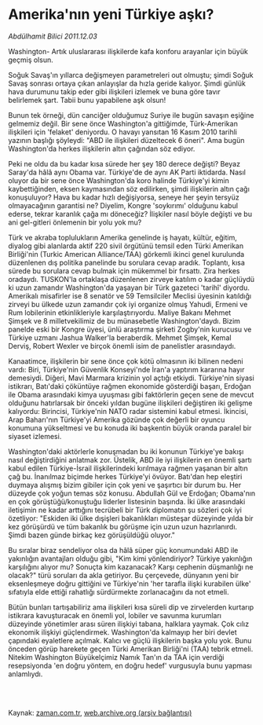 # Amerika'nın yeni Türkiye aşkı?

*Abdülhamit Bilici 2011.12.03*

<td class="columnist-detail">
<p>Washington- Artık uluslararası ilişkilerde kafa konforu arayanlar için büyük geçmiş olsun.</p>
<p>
<div id="haberMetinDiv">
<p>Soğuk Savaş'ın yıllarca değişmeyen parametreleri out olmuştu; şimdi Soğuk Savaş sonrası ortaya çıkan anlayışlar da hızla geride kalıyor. Şimdi günlük hava durumunu takip eder gibi ilişkileri izlemek ve buna göre tavır belirlemek şart. Tabii bunu yapabilene aşk olsun!
<p>Bunun tek örneği, dün canciğer olduğumuz Suriye ile bugün savaşın eşiğine gelmemiz değil. Bir sene önce Washington'a gittiğimde, Türk-Amerikan ilişkileri için 'felaket' deniyordu. O havayı yansıtan 16 Kasım 2010 tarihli yazının başlığı şöyleydi: "ABD ile ilişkileri düzeltecek 6 öneri". Ama bugün Washington'da herkes ilişkilerin altın çağından söz ediyor.
<p>Peki ne oldu da bu kadar kısa sürede her şey 180 derece değişti? Beyaz Saray'da hâlâ aynı Obama var. Türkiye'de de aynı AK Parti iktidarda. Nasıl oluyor da bir sene önce Washington'da koro halinde Türkiye'yi kimin kaybettiğinden, eksen kaymasından söz edilirken, şimdi ilişkilerin altın çağı konuşuluyor? Hava bu kadar hızlı değişiyorsa, seneye her şeyin tersyüz olmayacağının garantisi ne? Diyelim, Kongre 'soykırımı' olduğunu kabul ederse, tekrar karanlık çağa mı döneceğiz? İlişkiler nasıl böyle değişti ve bu ani gel-gitleri önlemenin bir yolu yok mu?
<p>Türk ve akraba toplulukların Amerika genelinde iş hayatı, kültür, eğitim, diyalog gibi alanlarda aktif 220 sivil örgütünü temsil eden Türki Amerikan Birliği'nin (Turkic American Alliance/TAA) görkemli ikinci genel kurulunda düzenlenen dış politika panelinde bu sorulara cevap aradık. Toplantı, kısa sürede bu sorulara cevap bulmak için mükemmel bir fırsattı. Zira herkes oradaydı. TUSKON'la ortaklaşa düzenlenen zirveye katılım o kadar güçlüydü ki uzun zamandır Washington'da yaşayan bir Türk gazeteci 'tarihî' diyordu. Amerikalı misafirler ise 8 senatör ve 59 Temsilciler Meclisi üyesinin katıldığı zirveyi bu ülkede uzun zamandır çok iyi organize olmuş Yahudi, Ermeni ve Rum lobilerinin etkinlikleriyle karşılaştırıyordu. Maliye Bakanı Mehmet Şimşek ve 8 milletvekilimiz de bu münasebetle Washington'daydı. Bizim panelde eski bir Kongre üyesi, ünlü araştırma şirketi Zogby'nin kurucusu ve Türkiye uzmanı Jashua Walker'la beraberdik. Mehmet Şimşek, Kemal Derviş, Robert Wexler ve birçok önemli isim de panelistler arasındaydı.
<p>Kanaatimce, ilişkilerin bir sene önce çok kötü olmasının iki bilinen nedeni vardı: Biri, Türkiye'nin Güvenlik Konseyi'nde İran'a yaptırım kararına hayır demesiydi. Diğeri, Mavi Marmara krizinin yol açtığı etkiydi. Türkiye'nin siyasi istikrarı, Batı'daki çöküntüye rağmen ekonomide gösterdiği başarı, Erdoğan ile Obama arasındaki kimya uyuşması gibi faktörlerin geçen sene de mevcut olduğunu hatırlarsak bir önceki yıldan bugüne ilişkileri değiştiren iki gelişme kalıyordu: Birincisi, Türkiye'nin NATO radar sistemini kabul etmesi. İkincisi, Arap Baharı'nın Türkiye'yi Amerika gözünde çok değerli bir oyuncu konumuna yükseltmesi ve bu konuda iki başkentin büyük oranda paralel bir siyaset izlemesi.
<p>Washington'daki aktörlerle konuşmadan bu iki konunun Türkiye'ye bakışı nasıl değiştirdiğini anlatmak zor. Üstelik, ABD ile iyi ilişkilerin en önemli şartı kabul edilen Türkiye-İsrail ilişkilerindeki kırılmaya rağmen yaşanan bir altın çağ bu. İnanılmaz biçimde herkes Türkiye'yi övüyor. Batı'dan hep eleştiri duymaya alışmış bizim gibiler için çok yeni ve şaşırtıcı bir durum bu. Her düzeyde çok yoğun temas söz konusu. Abdullah Gül ve Erdoğan; Obama'nın en çok görüştüğü/konuştuğu liderler listesinin başında. İki ülke arasındaki iletişimin ne kadar arttığını tecrübeli bir Türk diplomatın şu sözleri çok iyi özetliyor: "Eskiden iki ülke dışişleri bakanlıkları müsteşar düzeyinde yılda bir kez görüşürdü ve tüm bakanlık bu görüşme için uzun uzun hazırlanırdı. Şimdi bazen günde birkaç kez görüşüldüğü oluyor."
<p>Bu sıralar biraz sendeliyor olsa da hâlâ süper güç konumundaki ABD ile yakınlığın avantajları olduğu gibi, "Kim kimi yönlendiriyor? Türkiye yakınlığın karşılığını alıyor mu? Sonuçta kim kazanacak? Karşı cephenin düşmanlığı ne olacak?" türü soruları da akla getiriyor. Bu çerçevede, dünyanın yeni bir eksenleşmeye doğru gittiğini ve Türkiye'nin 'her tarafla ilişki kurabilen ülke' sıfatıyla elde ettiği rahatlığı sürdürmekte zorlanacağını da not etmeli.
<p>Bütün bunları tartışabiliriz ama ilişkileri kısa süreli dip ve zirvelerden kurtarıp istikrara kavuşturacak en önemli yol, lobiler ve savunma kurumları düzeyinde yönetimler arası süren ilişkiyi tabana, halklara yaymak. Çok cılız ekonomik ilişkiyi güçlendirmek. Washington'da kalmayıp her biri devlet çapındaki eyaletlere açılmak. Kalıcı ve güçlü ilişkilerin başka yolu yok. Bunu önceden görüp harekete geçen Türki Amerikan Birliği'ni (TAA) tebrik etmeli. Nitekim Washington Büyükelçimiz Namık Tan'ın da TAA için verdiği resepsiyonda 'en doğru yöntem, en doğru hedef' vurgusuyla bunu yapması anlamlıydı. </p></p></p></p></p></p></p></p></div>
</p>


<p><br>
		 </br></p></td>

Kaynak: [zaman.com.tr](http://zaman.com.tr/yazar.do?yazino=1209641), [web.archive.org (arşiv bağlantısı)](http://web.archive.org/web/20120106073019/http://zaman.com.tr:80/yazar.do?yazino=1209641)
